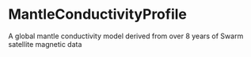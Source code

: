 # MantleConductivityProfile
A global mantle conductivity model derived from over 8 years of Swarm satellite magnetic data
